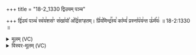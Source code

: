 +++
title = "18-2_1330 द्विउयम् पञ्च"

+++
द्वि꣢उयं पञ्च꣣ स्व꣡य꣢शस꣣ꣳ स꣡खा꣢यो꣣ अ꣡द्रि꣢सꣳहतम्। प्रि꣣य꣡मिन्द्र꣢꣯स्य꣣ का꣡म्यं꣢ प्रस्ना꣣प꣡य꣢न्त ऊ꣣र्म꣡यः꣢ ॥ 18-2:1330 ॥

<details><summary>मूलम् (VC)</summary>

द्वि꣢꣫र्यं पञ्च꣣ स्व꣡य꣢शस꣣ꣳ स꣡खा꣢यो꣣ अ꣡द्रि꣢सꣳहतम् । प्रि꣣य꣡मिन्द्र꣢꣯स्य꣣ का꣡म्यं꣢ प्रस्ना꣣प꣡य꣢न्त ऊ꣣र्म꣡यः꣢ ॥१३३०॥
</details>

<details><summary>विस्वर-मूलम् (VC)</summary>

द्विर्यं पञ्च स्वयशसꣳ सखायो अद्रिसꣳहतम् । प्रियमिन्द्रस्य काम्यं प्रस्नापयन्त ऊर्मयः ॥१३३०॥
</details>